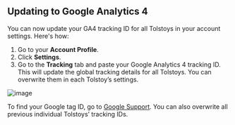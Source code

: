 ## Updating to Google Analytics 4

You can now update your GA4 tracking ID for all Tolstoys in your account settings. Here's how:

1. Go to your **Account Profile**.
2. Click **Settings**.
3. Go to the **Tracking** tab and paste your Google Analytics 4 tracking ID. This will update the global tracking details for all Tolstoys. You can overwrite them in each Tolstoy’s settings.

![image](https://github.com/user-attachments/assets/e80edfca-7c16-48e0-8aea-92489c3c89f9)

To find your Google tag ID, go to [Google Support](https://support.google.com/analytics/answer/9539598). You can also overwrite all previous individual Tolstoys’ tracking IDs.